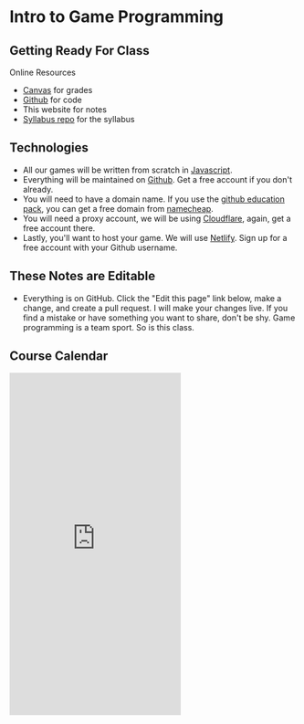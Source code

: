 # Intro to Game Programming

 ## Getting Ready For Class

 Online Resources
 - [Canvas](https://canvas.unomaha.edu) for grades
 - [Github](https://github.com/CS2510/code) for code
 - This website for notes
 - [Syllabus repo](https://github.com/bricksphd/teaching) for the syllabus

 ## Technologies

 - All our games will be written from scratch in [Javascript](https://w3schools.com/js).
 - Everything will be maintained on [Github](https://github.com). Get a free account if you don't already.
 - You will need to have a domain name. If you use the [github education pack](https://education.github.com/pack), you can get a free domain from [namecheap](https://namecheap.com).
 - You will need a proxy account, we will be using [Cloudflare](https://cloudflare.com), again, get a free account there.
 - Lastly, you'll want to host your game. We will use [Netlify](https://netlify.com). Sign up for a free account with your Github username.

 ## These Notes are Editable

 - Everything is on GitHub. Click the "Edit this page" link below, make a change, and create a pull request. I will make your changes live. If you find a mistake or have something you want to share, don't be shy. Game programming is a team sport. So is this class.

 ## Course Calendar

 <iframe src="https://calendar.google.com/calendar/embed?src=unomaha.edu_rt7ll8keltvc04721p2ftrhs50%40group.calendar.google.com&ctz=America%2FChicago&showTz=0&showTitle=0&showPrint=0&showCalendars=0" style="border: 0" :width="800" height="600" frameborder="0" scrolling="no" showTz=0></iframe>